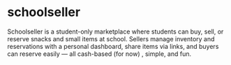 # schoolseller
Schoolseller is a student-only marketplace where students can buy, sell, or reserve snacks and small items at school. Sellers manage inventory and reservations with a personal dashboard, share items via links, and buyers can reserve easily — all cash-based (for now) , simple, and fun.

